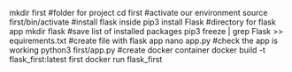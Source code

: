 mkdir first
#folder for project
cd first
#activate our environment
source first/bin/activate
#install flask inside 
pip3 install Flask
#directory for flask app
mkdir flask
#save list of installed packages
pip3 freeze | grep Flask >> equirements.txt
#create file with flask app
nano app.py
#check the app is working
python3 first/app.py
#create docker container
docker build -t flask_first:latest first
docker run flask_first
